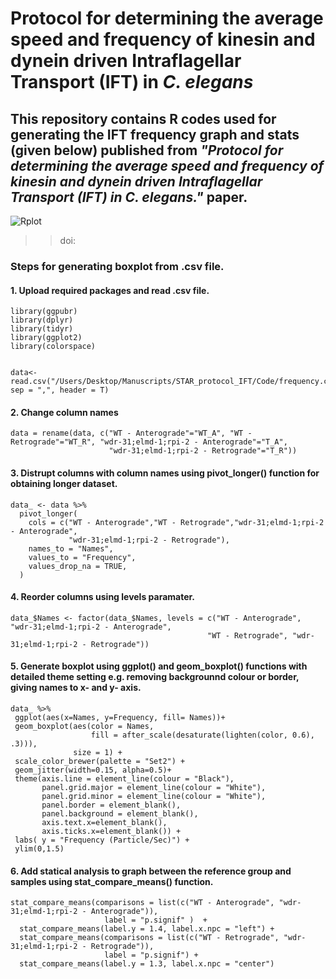 # Protocol for determining the average speed and frequency of kinesin and dynein driven Intraflagellar Transport (IFT) in *C. elegans*



## This repository contains R codes used for generating the IFT frequency graph and stats (given below) published from ***"Protocol for determining the average speed and frequency of kinesin and dynein driven Intraflagellar Transport (IFT) in C. elegans."*** paper. 


![Rplot](https://user-images.githubusercontent.com/96948625/160301234-2512d8c5-5a32-488c-b19b-7a2bb0204a8e.png)

>>doi: 

### Steps for generating boxplot from .csv file. 

#### 1. Upload required packages and read .csv file. 
```Phyton
library(ggpubr)
library(dplyr)
library(tidyr)
library(ggplot2)
library(colorspace)


data<- read.csv("/Users/Desktop/Manuscripts/STAR_protocol_IFT/Code/frequency.csv", sep = ",", header = T)
```
#### 2. Change column names
```Phyton
data = rename(data, c("WT - Anterograde"="WT_A", "WT - Retrograde"="WT_R", "wdr-31;elmd-1;rpi-2 - Anterograde"="T_A",
                      "wdr-31;elmd-1;rpi-2 - Retrograde"="T_R"))
```
#### 3. Distrupt columns with column names using pivot_longer() function for obtaining longer dataset.
```Phyton
data_ <- data %>%
  pivot_longer(
    cols = c("WT - Anterograde","WT - Retrograde","wdr-31;elmd-1;rpi-2 - Anterograde",
             "wdr-31;elmd-1;rpi-2 - Retrograde"),
    names_to = "Names", 
    values_to = "Frequency",
    values_drop_na = TRUE,
  )
  ```
  #### 4. Reorder columns using levels paramater. 
  ```Phyton
  data_$Names <- factor(data_$Names, levels = c("WT - Anterograde", "wdr-31;elmd-1;rpi-2 - Anterograde", 
                                              "WT - Retrograde", "wdr-31;elmd-1;rpi-2 - Retrograde"))
  ```
  
 ####  5. Generate boxplot using ggplot() and geom_boxplot() functions with detailed theme setting e.g. removing backgrounnd colour or border, giving names to x- and y- axis.
 ```Phyton
 data_ %>%
  ggplot(aes(x=Names, y=Frequency, fill= Names))+
  geom_boxplot(aes(color = Names,
                   fill = after_scale(desaturate(lighten(color, 0.6), .3))),
               size = 1) +
  scale_color_brewer(palette = "Set2") +
  geom_jitter(width=0.15, alpha=0.5)+
  theme(axis.line = element_line(colour = "Black"),
        panel.grid.major = element_line(colour = "White"),
        panel.grid.minor = element_line(colour = "White"),
        panel.border = element_blank(),
        panel.background = element_blank(),
        axis.text.x=element_blank(),
        axis.ticks.x=element_blank()) +
  labs( y = "Frequency (Particle/Sec)") +
  ylim(0,1.5)
```
#### 6. Add statical analysis to graph between the reference group and samples using stat_compare_means() function.
```Phyton
stat_compare_means(comparisons = list(c("WT - Anterograde", "wdr-31;elmd-1;rpi-2 - Anterograde")),
                     label = "p.signif" )  +  
  stat_compare_means(label.y = 1.4, label.x.npc = "left") +
  stat_compare_means(comparisons = list(c("WT - Retrograde", "wdr-31;elmd-1;rpi-2 - Retrograde")),
                     label = "p.signif") +
  stat_compare_means(label.y = 1.3, label.x.npc = "center")
 ```
